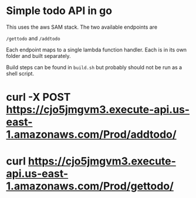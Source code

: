 # Simple todo API in go

This uses the aws SAM stack. The two available endpoints are 

`/gettodo` and `/addtodo`

Each endpoint maps to a single lambda function handler. Each is in its own folder and built separately.

Build steps can be found in `build.sh` but probably should not be run as a shell script.


# curl -X POST https://cjo5jmgvm3.execute-api.us-east-1.amazonaws.com/Prod/addtodo/
# curl https://cjo5jmgvm3.execute-api.us-east-1.amazonaws.com/Prod/gettodo/



